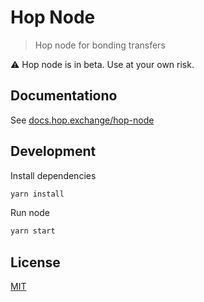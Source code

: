 # Hop Node

> Hop node for bonding transfers

⚠️ Hop node is in beta. Use at your own risk.

## Documentationo

See [docs.hop.exchange/hop-node](https://docs.hop.exchange/hop-node)

## Development

Install dependencies

```bash
yarn install
```

Run node

```bash
yarn start
```

## License

[MIT](LICENSE)
